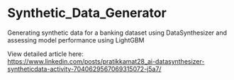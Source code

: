 # Synthetic_Data_Generator
Generating synthetic data for a banking dataset using DataSynthesizer and assessing model performance using LightGBM

View detailed article here: https://www.linkedin.com/posts/pratikkamat28_ai-datasynthesizer-syntheticdata-activity-7040629567069315072-j5a7/

